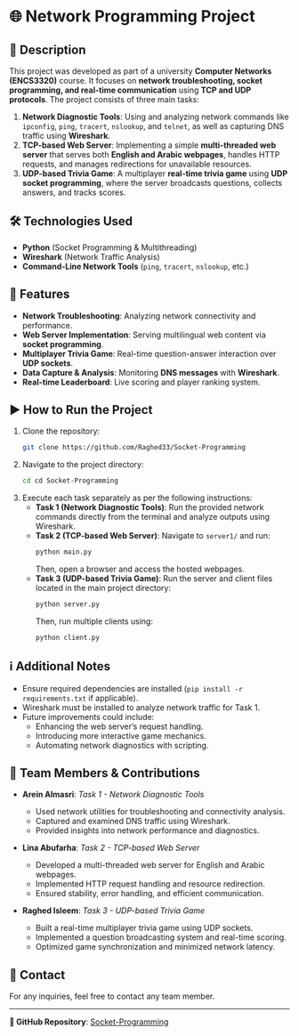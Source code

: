 # 🌐 Network Programming Project

## 📄 Description
This project was developed as part of a university **Computer Networks (ENCS3320)** course. It focuses on **network troubleshooting, socket programming, and real-time communication** using **TCP and UDP protocols**. The project consists of three main tasks:

1. **Network Diagnostic Tools**: Using and analyzing network commands like `ipconfig`, `ping`, `tracert`, `nslookup`, and `telnet`, as well as capturing DNS traffic using **Wireshark**.
2. **TCP-based Web Server**: Implementing a simple **multi-threaded web server** that serves both **English and Arabic webpages**, handles HTTP requests, and manages redirections for unavailable resources.
3. **UDP-based Trivia Game**: A multiplayer **real-time trivia game** using **UDP socket programming**, where the server broadcasts questions, collects answers, and tracks scores.

## 🛠️ Technologies Used
- **Python** (Socket Programming & Multithreading)
- **Wireshark**  (Network Traffic Analysis)
- **Command-Line Network Tools** (`ping`, `tracert`, `nslookup`, etc.)

## 🚀 Features
-  **Network Troubleshooting**: Analyzing network connectivity and performance.
-  **Web Server Implementation**: Serving multilingual web content via **socket programming**.
-  **Multiplayer Trivia Game**: Real-time question-answer interaction over **UDP sockets**.
-  **Data Capture & Analysis**: Monitoring **DNS messages** with **Wireshark**.
-  **Real-time Leaderboard**: Live scoring and player ranking system.

## ▶️ How to Run the Project
1. Clone the repository:
   ```sh
   git clone https://github.com/Raghed33/Socket-Programming
   ```
2. Navigate to the project directory:
   ```sh
   cd cd Socket-Programming
   ```
3. Execute each task separately as per the following instructions:
   - **Task 1 (Network Diagnostic Tools)**: Run the provided network commands directly from the terminal and analyze outputs using Wireshark.
   - **Task 2 (TCP-based Web Server)**: Navigate to `server1/` and run:
     ```sh
     python main.py
     ```
     Then, open a browser and access the hosted webpages.
   - **Task 3 (UDP-based Trivia Game)**: Run the server and client files located in the main project directory:
     ```sh
     python server.py
     ```
     Then, run multiple clients using:
     ```sh
     python client.py
     ```

## ℹ️ Additional Notes
- Ensure required dependencies are installed (`pip install -r requirements.txt` if applicable).
- Wireshark must be installed to analyze network traffic for Task 1.
- Future improvements could include:
  - Enhancing the web server’s request handling.
  - Introducing more interactive game mechanics.
  - Automating network diagnostics with scripting.

## 👥 Team Members & Contributions
- **Arein Almasri**: *Task 1 - Network Diagnostic Tools*
  - Used network utilities for troubleshooting and connectivity analysis.
  - Captured and examined DNS traffic using Wireshark.
  - Provided insights into network performance and diagnostics.

- **Lina Abufarha**: *Task 2 - TCP-based Web Server*
  - Developed a multi-threaded web server for English and Arabic webpages.
  - Implemented HTTP request handling and resource redirection.
  - Ensured stability, error handling, and efficient communication.

- **Raghed Isleem**: *Task 3 - UDP-based Trivia Game*
  - Built a real-time multiplayer trivia game using UDP sockets.
  - Implemented a question broadcasting system and real-time scoring.
  - Optimized game synchronization and minimized network latency.
 
## 📩 Contact
For any inquiries, feel free to contact any team member.

---
**🔗 GitHub Repository**: [Socket-Programming](https://github.com/Raghed33/Socket-Programming)



